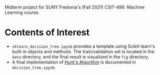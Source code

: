 Midterm project for SUNY Fredonia's (Fall 2021) CSIT-496: Machine Learning course. 

# Contents of Interest
* `sklearn_decision_tree.ipynb` provides a template using Scikit-learn's built-in objects and methods. The train/validation set is located in the `data` directory, and the final result is visualized in the `fig` directory.
* A final implementation of [Hunt's Algorithm](https://bookdown.org/gmli64/do_a_data_science_project_in_10_days/decision-tree-in-hunts-algorithm.html) is documented in `decision_tree.ipynb`.
